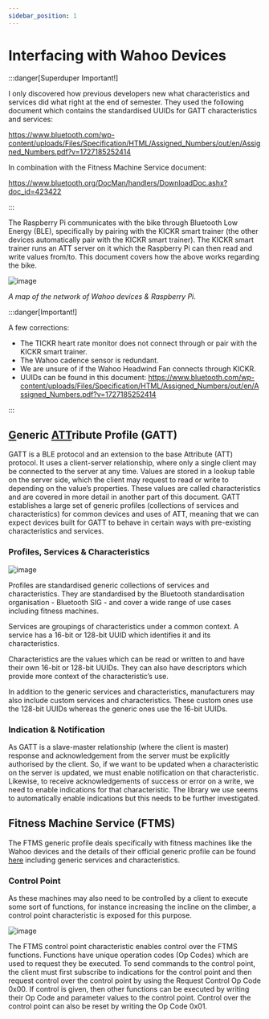 ```yaml
---
sidebar_position: 1
---
```

# Interfacing with Wahoo Devices

:::danger[Superduper Important!]

I only discovered how previous developers new what characteristics and services did what right at the end of semester. They used the following document which contains the standardised UUIDs for GATT characteristics and services:

https://www.bluetooth.com/wp-content/uploads/Files/Specification/HTML/Assigned_Numbers/out/en/Assigned_Numbers.pdf?v=1727185252414

In combination with the Fitness Machine Service document:

https://www.bluetooth.org/DocMan/handlers/DownloadDoc.ashx?doc_id=423422

:::

The Raspberry Pi communicates with the bike through Bluetooth Low Energy (BLE), specifically by pairing with the KICKR smart trainer (the other devices automatically pair with the KICKR smart trainer). The KICKR smart trainer runs an ATT server on it which the Raspberry Pi can then read and write values from/to. This document covers how the above works regarding the bike.

![image](img/wahoo_network_map.png)

*A map of the network of Wahoo devices & Raspberry Pi.*

:::danger[Important!]

A few corrections:

* The TICKR heart rate monitor does not connect through or pair with the KICKR smart trainer.
* The Wahoo cadence sensor is redundant.
* We are unsure of if the Wahoo Headwind Fan connects through KICKR.
* UUIDs can be found in this document:
https://www.bluetooth.com/wp-content/uploads/Files/Specification/HTML/Assigned_Numbers/out/en/Assigned_Numbers.pdf?v=1727185252414

:::

## <u>**G**</u>eneric <u>**ATT**</u>ribute Profile (**GATT**)

GATT is a BLE protocol and an extension to the base Attribute (ATT) protocol. It uses a client-server relationship, where only a single client may be connected to the server at any time. Values are stored in a lookup table on the server side, which the client may request to read or write to depending on the value’s properties. These values are called characteristics and are covered in more detail in another part of this document. GATT establishes a large set of generic profiles (collections of services and characteristics) for common devices and uses of ATT, meaning that we can expect devices built for GATT to behave in certain ways with pre-existing characteristics and services.

### Profiles, Services & Characteristics

![image](img/profile_service_characteristic.png)

Profiles are standardised generic collections of services and characteristics. They are standardised by the Bluetooth standardisation organisation - Bluetooth SIG - and cover a wide range of use cases including fitness machines.

Services are groupings of characteristics under a common context. A service has a 16-bit or 128-bit UUID which identifies it and its characteristics.

Characteristics are the values which can be read or written to and have their own 16-bit or 128-bit UUIDs. They can also have descriptors which provide more context of the characteristic’s use. 

In addition to the generic services and characteristics, manufacturers may also include custom services and characteristics. These custom ones use the 128-bit UUIDs whereas the generic ones use the 16-bit UUIDs.


### Indication & Notification

As GATT is a slave-master relationship (where the client is master) response and acknowledgement from the server must be explicitly authorised by the client. So, if we want to be updated when a characteristic on the server is updated, we must enable notification on that characteristic. Likewise, to receive acknowledgements of success or error on a write, we need to enable indications for that characteristic. The library we use seems to automatically enable indications but this needs to be further investigated.

## Fitness Machine Service (**FTMS**)

The FTMS generic profile deals specifically with fitness machines like the Wahoo devices and the details of their official generic profile can be found [here](https://www.bluetooth.org/DocMan/handlers/DownloadDoc.ashx?doc_id=423422) including generic services and characteristics.

### Control Point

As these machines may also need to be controlled by a client to execute some sort of functions, for instance increasing the incline on the climber, a control point characteristic is exposed for this purpose.

![image](img/control_point_request.png)

The FTMS control point characteristic enables control over the FTMS functions. Functions have unique operation codes (Op Codes) which are used to request they be executed. To send commands to the control point, the client must first subscribe to indications for the control point and then request control over the control point by using the Request Control Op Code 0x00. If control is given, then other functions can be executed by writing their Op Code and parameter values to the control point. Control over the control point can also be reset by writing the Op Code 0x01.